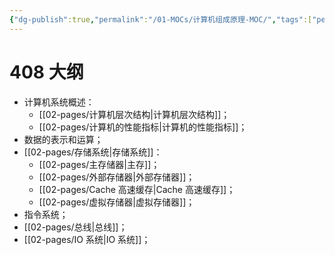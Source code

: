 ```yaml
---
{"dg-publish":true,"permalink":"/01-MOCs/计算机组成原理-MOC/","tags":["personal/blog","计算机组成原理"]}
---
```


# 408 大纲
- 计算机系统概述：
	- [[02-pages/计算机层次结构\|计算机层次结构]]；
	- [[02-pages/计算机的性能指标\|计算机的性能指标]]；
- 数据的表示和运算；
- [[02-pages/存储系统\|存储系统]]：
	- [[02-pages/主存储器\|主存]]；
	- [[02-pages/外部存储器\|外部存储器]]；
	- [[02-pages/Cache 高速缓存\|Cache 高速缓存]]；
	- [[02-pages/虚拟存储器\|虚拟存储器]]；
- 指令系统；
- [[02-pages/总线\|总线]]；
- [[02-pages/IO 系统\|IO 系统]]；
